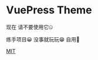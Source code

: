# VuePress Theme

现在  请不要使用它🤐

练手项目😀  没事就玩玩😁  自用🙈


[MIT](https://github.com/YoungsunLi/vuepress-theme-concise/blob/master/LICENSE)
